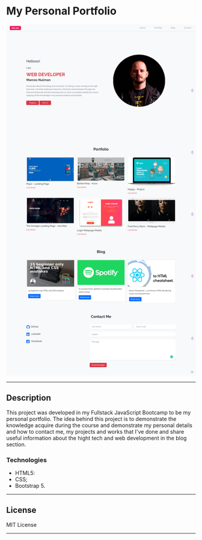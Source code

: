 # My Personal Portfolio

![Project Image](./screenshot.PNG)

---

## Description

This project was developed in my Fullstack JavaScript Bootcamp to be my personal portfolio. The idea behind this project is to demonstrate the knowledge acquire during the course and demonstrate my personal details and how to contact me, my projects and works that I've done and share useful information about the hight tech and web development in the blog section.

### Technologies

- HTML5:
- CSS;
- Bootstrap 5.

---

## License

MIT License

---
